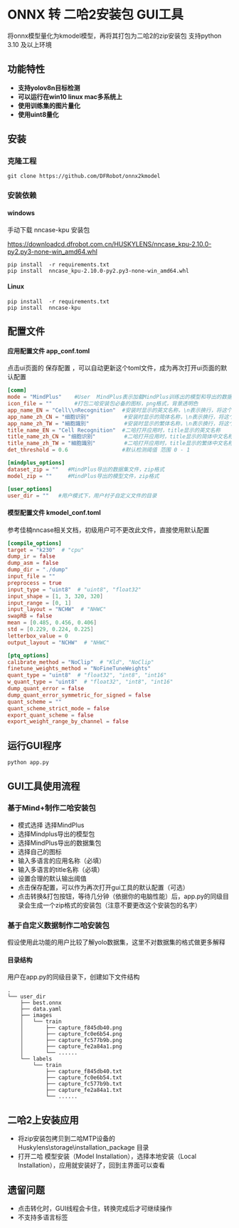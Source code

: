 # ONNX 转 二哈2安装包 GUI工具

将onnx模型量化为kmodel模型，再将其打包为二哈2的zip安装包
支持python 3.10 及以上环境



## 功能特性

-  **支持yolov8n目标检测** 
-  **可以运行在win10 linux mac多系统上** 
-  **使用训练集的图片量化** 
-  **使用uint8量化** 

## 安装

### 克隆工程

```
git clone https://github.com/DFRobot/onnx2kmodel
```

### 安装依赖

#### windows

手动下载 nncase-kpu 安装包

https://downloadcd.dfrobot.com.cn/HUSKYLENS/nncase_kpu-2.10.0-py2.py3-none-win_amd64.whl



```shell
pip install  -r requirements.txt
pip install  nncase_kpu-2.10.0-py2.py3-none-win_amd64.whl
```

#### Linux

```shell
pip install  -r requirements.txt
pip install  nncase-kpu
```



## 配置文件

#### 应用配置文件 app_conf.toml

点击ui页面的 保存配置 ，可以自动更新这个toml文件，成为再次打开ui页面的默认配置

```toml
[comm]
mode = "MindPlus"    #User  MindPlus表示加载MindPlus训练出的模型和导出的数据集   User表示用户配置自己的文件结构
icon_file = ""       #打包二哈安装包必备的图标，png格式，背景透明色
app_name_EN = "Cell\\nRecognition"  #安装时显示的英文名称，\n表示换行，将这个名字换成自己的应用名称
app_name_zh_CN = "细胞识别"			  #安装时显示的简体名称，\n表示换行，将这个名字换成自己的应用名称
app_name_zh_TW = "細胞識別"			  #安装时显示的繁体名称，\n表示换行，将这个名字换成自己的应用名称
title_name_EN = "Cell Recognition"  #二哈打开应用时，title显示的英文名称
title_name_zh_CN = "细胞识别"         #二哈打开应用时，title显示的简体中文名称
title_name_zh_TW = "細胞識別"         #二哈打开应用时，title显示的繁体中文名称
det_threshold = 0.6                 #默认检测阈值 范围 0 - 1

[mindplus_options]
dataset_zip = ""   #MindPlus导出的数据集文件，zip格式
model_zip = ""     #MindPlus导出的模型文件，zip格式

[user_options]
user_dir = ""   #用户模式下，用户村子自定义文件的目录

```



#### 模型配置文件 kmodel_conf.toml

参考佳楠nncase相关文档，初级用户可不更改此文件，直接使用默认配置

```toml
[compile_options]
target = "k230"  # "cpu"
dump_ir = false
dump_asm = false
dump_dir = "./dump"
input_file = ""
preprocess = true
input_type = "uint8"  # "uint8", "float32"
input_shape = [1, 3, 320, 320]
input_range = [0, 1]
input_layout = "NCHW"  # "NHWC"
swapRB = false
mean = [0.485, 0.456, 0.406]
std = [0.229, 0.224, 0.225]
letterbox_value = 0
output_layout = "NCHW"  # "NHWC"

[ptq_options]
calibrate_method = "NoClip"  # "Kld", "NoClip"
finetune_weights_method = "NoFineTuneWeights"
quant_type = "uint8"  # "float32", "int8", "int16"
w_quant_type = "uint8"  # "float32", "int8", "int16"
dump_quant_error = false
dump_quant_error_symmetric_for_signed = false
quant_scheme = ""
quant_scheme_strict_mode = false
export_quant_scheme = false
export_weight_range_by_channel = false
```

## 运行GUI程序

```shell
python app.py
```

## GUI工具使用流程

### 基于Mind+制作二哈安装包

* 模式选择 选择MindPlus
* 选择Mindplus导出的模型包
* 选择MindPlus导出的数据集包
* 选择自己的图标
* 输入多语言的应用名称（必填）
* 输入多语言的title名称（必填）
* 设置合理的默认输出阈值
* 点击保存配置，可以作为再次打开gui工具的默认配置（可选）
* 点击转换&打包按钮，等待几分钟（依据你的电脑性能）后，app.py的同级目录会生成一个zip格式的安装包（注意不要更改这个安装包的名字）

###  基于自定义数据制作二哈安装包

假设使用此功能的用户比较了解yolo数据集，这里不对数据集的格式做更多解释

#### 目录结构

用户在app.py的同级目录下，创建如下文件结构

```shell
.
└── user_dir
    ├── best.onnx
    ├── data.yaml
    ├── images
    │   └── train
    │       ├── capture_f845db40.png
    │       ├── capture_fc0e6b54.png
    │       ├── capture_fc577b9b.png
    │       ├── capture_fe2a84a1.png
    │       └── ......
    └── labels
        └── train
            ├── capture_f845db40.txt
            ├── capture_fc0e6b54.txt
            ├── capture_fc577b9b.txt
            ├── capture_fe2a84a1.txt
            └── ......

```

## 二哈2上安装应用

* 将zip安装包拷贝到二哈MTP设备的 Huskylens\storage\installation_package  目录
* 打开二哈 模型安装（Model Installation），选择本地安装（Local Installation），应用就安装好了，回到主界面可以查看

## 遗留问题

* 点击转化时，GUI线程会卡住，转换完成后才可继续操作
* 不支持多语言标签
